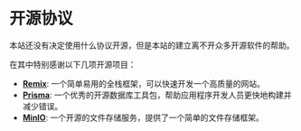 # 开源协议

本站还没有决定使用什么协议开源，但是本站的建立离不开众多开源软件的帮助。

在其中特别感谢以下几项开源项目：

- [**Remix**][remix]: 一个简单易用的全栈框架，可以快速开发一个高质量的网站。
- [**Prisma**][prisma]: 一个优秀的开源数据库工具包，帮助应用程序开发人员更快地构建并减少错误。
- [**MinIO**][minio]: 一个开源的文件存储服务，提供了一个简单的文件存储框架。

[remix]: https://remix.run/
[prisma]: https://www.prisma.io/
[minio]: https://min.io/

